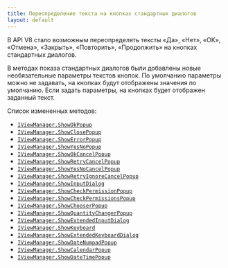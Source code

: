 ```yaml
---
title: Переопределение текста на кнопках стандартных диалогов
layout: default
---
```


В API V8 стало возможным переопределять тексты «Да», «Нет», «OK», «Отмена», «Закрыть», «Повторить», «Продолжить» на кнопках стандартных диалогов.

В методах показа стандартных диалогов были добавлены новые необязательные параметры текстов кнопок. 
По умолчанию параметры можно не задавать, на кнопках будут отображены значения по умолчанию. 
Если задать параметры, на кнопках будет отображен заданный текст.

Список измененных методов:

- [`IViewManager.ShowOkPopup`](https://iiko.github.io/front.api.sdk/v8/html/M_Resto_Front_Api_UI_IViewManager_ShowOkPopup.htm)
- [`IViewManager.ShowClosePopup`](https://iiko.github.io/front.api.sdk/v8/html/M_Resto_Front_Api_UI_IViewManager_ShowClosePopup.htm)
- [`IViewManager.ShowErrorPopup`](https://iiko.github.io/front.api.sdk/v8/html/M_Resto_Front_Api_UI_IViewManager_ShowErrorPopup.htm)
- [`IViewManager.ShowYesNoPopup`](https://iiko.github.io/front.api.sdk/v8/html/M_Resto_Front_Api_UI_IViewManager_ShowYesNoPopup.htm)
- [`IViewManager.ShowOkCancelPopup`](https://iiko.github.io/front.api.sdk/v8/html/M_Resto_Front_Api_UI_IViewManager_ShowOkCancelPopup.htm)
- [`IViewManager.ShowRetryCancelPopup`](https://iiko.github.io/front.api.sdk/v8/html/M_Resto_Front_Api_UI_IViewManager_ShowRetryCancelPopup.htm)
- [`IViewManager.ShowYesNoCancelPopup`](https://iiko.github.io/front.api.sdk/v8/html/M_Resto_Front_Api_UI_IViewManager_ShowYesNoCancelPopup.htm)
- [`IViewManager.ShowRetryIgnoreCancelPopup`](https://iiko.github.io/front.api.sdk/v8/html/M_Resto_Front_Api_UI_IViewManager_ShowRetryIgnoreCancelPopup.htm)
- [`IViewManager.ShowInputDialog`](https://iiko.github.io/front.api.sdk/v8/html/M_Resto_Front_Api_UI_IViewManager_ShowInputDialog.htm)
- [`IViewManager.ShowCheckPermissionPopup`](https://iiko.github.io/front.api.sdk/v8/html/M_Resto_Front_Api_UI_IViewManager_ShowCheckPermissionPopup.htm)
- [`IViewManager.ShowCheckPermissionsPopup`](https://iiko.github.io/front.api.sdk/v8/html/M_Resto_Front_Api_UI_IViewManager_ShowCheckPermissionsPopup.htm)
- [`IViewManager.ShowChooserPopup`](https://iiko.github.io/front.api.sdk/v8/html/M_Resto_Front_Api_UI_IViewManager_ShowChooserPopup.htm)
- [`IViewManager.ShowQuantityChangerPopup`](https://iiko.github.io/front.api.sdk/v8/html/M_Resto_Front_Api_UI_IViewManager_ShowQuantityChangerPopup.htm)
- [`IViewManager.ShowExtendedInputDialog`](https://iiko.github.io/front.api.sdk/v8/html/M_Resto_Front_Api_UI_IViewManager_ShowExtendedInputDialog.htm)
- [`IViewManager.ShowKeyboard`](https://iiko.github.io/front.api.sdk/v8/html/M_Resto_Front_Api_UI_IViewManager_ShowKeyboard.htm)
- [`IViewManager.ShowExtendedKeyboardDialog`](https://iiko.github.io/front.api.sdk/v8/html/M_Resto_Front_Api_UI_IViewManager_ShowExtendedKeyboardDialog.htm)
- [`IViewManager.ShowDateNumpadPopup`](https://iiko.github.io/front.api.sdk/v8/html/M_Resto_Front_Api_UI_IViewManager_ShowDateNumpadPopup.htm)
- [`IViewManager.ShowCalendarPopup`](https://iiko.github.io/front.api.sdk/v8/html/M_Resto_Front_Api_UI_IViewManager_ShowCalendarPopup.htm)
- [`IViewManager.ShowDateTimePopup`](https://iiko.github.io/front.api.sdk/v8/html/M_Resto_Front_Api_UI_IViewManager_ShowDateTimePopup.htm)